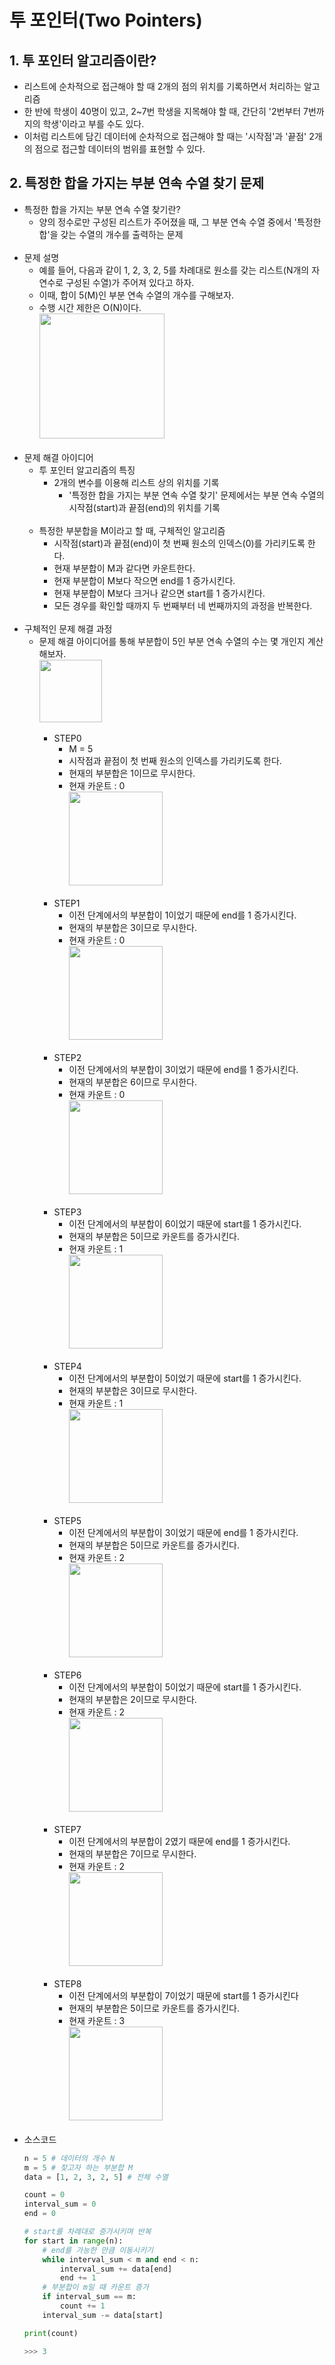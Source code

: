 # 투 포인터(Two Pointers)

## 1. 투 포인터 알고리즘이란?
- 리스트에 순차적으로 접근해야 할 때 2개의 점의 위치를 기록하면서 처리하는 알고리즘
- 한 반에 학생이 40명이 있고, 2~7번 학생을 지목해야 할 때, 간단히 '2번부터 7번까지의 학생'이라고 부를 수도 있다.
- 이처럼 리스트에 담긴 데이터에 순차적으로 접근해야 할 때는 '시작점'과 '끝점' 2개의 점으로 접근할 데이터의 범위를 표현할 수 있다.

## 2. 특정한 합을 가지는 부분 연속 수열 찾기 문제
- 특정한 합을 가지는 부분 연속 수열 찾기란?
    - 양의 정수로만 구성된 리스트가 주어졌을 때, 그 부분 연속 수열 중에서 '특정한 합'을 갖는 수열의 개수를 출력하는 문제<br><br>
- 문제 설명
    - 예를 들어, 다음과 같이 1, 2, 3, 2, 5를 차례대로 원소를 갖는 리스트(N개의 자연수로 구성된 수열)가 주어져 있다고 하자.
    - 이때, 합이 5(M)인 부분 연속 수열의 개수를 구해보자.
    - 수행 시간 제한은 O(N)이다.  
    <img src="https://img1.daumcdn.net/thumb/R1280x0/?scode=mtistory2&fname=https%3A%2F%2Fblog.kakaocdn.net%2Fdn%2FmZ77y%2FbtqSATOPeoU%2FNYTJrfoQukTtW1iUNvhOg1%2Fimg.png" height="200"></img><br><br>
- 문제 해결 아이디어
    - 투 포인터 알고리즘의 특징
        - 2개의 변수를 이용해 리스트 상의 위치를 기록
            - '특정한 합을 가지는 부분 연속 수열 찾기' 문제에서는 부분 연속 수열의 시작점(start)과 끝점(end)의 위치를 기록<br><br>
    - 특정한 부분합을 M이라고 할 때, 구체적인 알고리즘
        - 시작점(start)과 끝점(end)이 첫 번째 원소의 인덱스(0)를 가리키도록 한다.
        - 현재 부분합이 M과 같다면 카운트한다.
        - 현재 부분합이 M보다 작으면 end를 1 증가시킨다.
        - 현재 부분합이 M보다 크거나 같으면 start를 1 증가시킨다.
        - 모든 경우를 확인할 때까지 두 번째부터 네 번째까지의 과정을 반복한다.<br><br>
- 구체적인 문제 해결 과정
    - 문제 해결 아이디어를 통해 부분합이 5인 부분 연속 수열의 수는 몇 개인지 계산해보자.  
        <img src="https://img1.daumcdn.net/thumb/R1280x0/?scode=mtistory2&fname=https%3A%2F%2Fblog.kakaocdn.net%2Fdn%2Fb9LKEz%2FbtqSxA26YQn%2Fn2uliiFHWe7VeKstud2CWk%2Fimg.png" height="100"></img><br><br>
        - STEP0
            - M = 5
            - 시작점과 끝점이 첫 번째 원소의 인덱스를 가리키도록 한다.
            - 현재의 부분합은 1이므로 무시한다.
            - 현재 카운트 : 0  
            <img src="https://img1.daumcdn.net/thumb/R1280x0/?scode=mtistory2&fname=https%3A%2F%2Fblog.kakaocdn.net%2Fdn%2Fs7cCt%2FbtqSjBB3hlS%2Fyw4cdKIKzauPU1lfqeEfT0%2Fimg.png" height="150"></img><br><br>
        - STEP1
            - 이전 단계에서의 부분합이 1이었기 때문에 end를 1 증가시킨다.
            - 현재의 부분합은 3이므로 무시한다.
            - 현재 카운트 : 0  
            <img src="https://img1.daumcdn.net/thumb/R1280x0/?scode=mtistory2&fname=https%3A%2F%2Fblog.kakaocdn.net%2Fdn%2Fb2ebQb%2FbtqSpF4XAfj%2FQdZlLTXkd4kD0K6wNyilB0%2Fimg.png" height="150"></img><br><br>
        - STEP2
            - 이전 단계에서의 부분합이 3이었기 때문에 end를 1 증가시킨다.
            - 현재의 부분합은 6이므로 무시한다.
            - 현재 카운트 : 0  
            <img src="https://img1.daumcdn.net/thumb/R1280x0/?scode=mtistory2&fname=https%3A%2F%2Fblog.kakaocdn.net%2Fdn%2FlxEwk%2FbtqSjB29uzW%2Fv8kM14wTrceGCxlVHEmDL0%2Fimg.png" height="150"></img><br><br>
        - STEP3
            - 이전 단계에서의 부분합이 6이었기 때문에 start를 1 증가시킨다.
            - 현재의 부분합은 5이므로 카운트를 증가시킨다.
            - 현재 카운트 : 1  
            <img src="https://img1.daumcdn.net/thumb/R1280x0/?scode=mtistory2&fname=https%3A%2F%2Fblog.kakaocdn.net%2Fdn%2Fby9sIr%2FbtqSGi77a2r%2FbBPoOR5DWT4SYc6KUwKSl1%2Fimg.png" height="150"></img><br><br>
        - STEP4
            - 이전 단계에서의 부분합이 5이었기 때문에 start를 1 증가시킨다.
            - 현재의 부분합은 3이므로 무시한다.
            - 현재 카운트 : 1  
            <img src="https://img1.daumcdn.net/thumb/R1280x0/?scode=mtistory2&fname=https%3A%2F%2Fblog.kakaocdn.net%2Fdn%2FlSS8A%2FbtqSDvfQCbm%2FqKfuTcENk9y3P6kbk86Qtk%2Fimg.png" height="150"></img><br><br>
        - STEP5
            - 이전 단계에서의 부분합이 3이었기 때문에 end를 1 증가시킨다.
            - 현재의 부분합은 5이므로 카운트를 증가시킨다.
            - 현재 카운트 : 2  
            <img src="https://img1.daumcdn.net/thumb/R1280x0/?scode=mtistory2&fname=https%3A%2F%2Fblog.kakaocdn.net%2Fdn%2FbD0TJq%2FbtqSEKjvjSj%2FOEK6GwawUKTQ1Q3xkz9p60%2Fimg.png" height="150"></img><br><br>
        - STEP6
            - 이전 단계에서의 부분합이 5이었기 때문에 start를 1 증가시킨다.
            - 현재의 부분합은 2이므로 무시한다.
            - 현재 카운트 : 2  
            <img src="https://img1.daumcdn.net/thumb/R1280x0/?scode=mtistory2&fname=https%3A%2F%2Fblog.kakaocdn.net%2Fdn%2FFR7fq%2FbtqSDvz89n7%2FkQfxbBdyLL44k4kYBM3A41%2Fimg.png" height="150"></img><br><br>
        - STEP7
            - 이전 단계에서의 부분합이 2였기 때문에 end를 1 증가시킨다.
            - 현재의 부분합은 7이므로 무시한다.
            - 현재 카운트 : 2  
            <img src="https://img1.daumcdn.net/thumb/R1280x0/?scode=mtistory2&fname=https%3A%2F%2Fblog.kakaocdn.net%2Fdn%2FXlFqP%2FbtqSmAQnAxL%2Fx5OKK8hKlFd97IF2PerSnk%2Fimg.png" height="150"></img><br><br>
        - STEP8
            - 이전 단계에서의 부분합이 7이었기 때문에 start를 1 증가시킨다
            - 현재의 부분합은 5이므로 카운트를 증가시킨다.
            - 현재 카운트 : 3  
            <img src="https://img1.daumcdn.net/thumb/R1280x0/?scode=mtistory2&fname=https%3A%2F%2Fblog.kakaocdn.net%2Fdn%2Fbm32FQ%2FbtqSpGpge76%2FKtsUTpY7kby8QVz0UnSlk1%2Fimg.png" height="150"></img><br><br>
- 소스코드
    ```python
    n = 5 # 데이터의 개수 N
    m = 5 # 찾고자 하는 부분합 M
    data = [1, 2, 3, 2, 5] # 전체 수열

    count = 0
    interval_sum = 0
    end = 0

    # start를 차례대로 증가시키며 반복
    for start in range(n):
        # end를 가능한 만큼 이동시키기
        while interval_sum < m and end < n:
            interval_sum += data[end]
            end += 1
        # 부분합이 m일 때 카운트 증가
        if interval_sum == m:
            count += 1
        interval_sum -= data[start]

    print(count)

    >>> 3
    ```